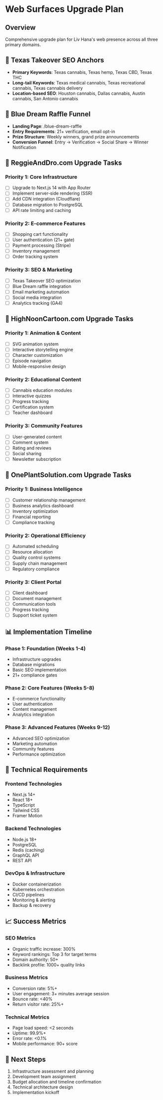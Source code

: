<!-- Optimized: 2025-10-06 -->
<!-- RPM: 1.6.2.1.1.6.2.1_upgrade-plan_20251006 -->
<!-- Session: E2E RPM DNA Application -->
<!-- AOM: RND (Reggie & Dro) -->
<!-- COI: TECHNOLOGY -->
<!-- RPM: HIGH -->
<!-- ACTION: BUILD -->

<!--
Optimized: 2025-10-03
RPM: 3.6.0.6.ops-technology-ship-status-documentation
Session: Dual-AI Collaboration - Sonnet Docs Sweep
-->
# Web Surfaces Upgrade Plan

## Overview

Comprehensive upgrade plan for Liv Hana's web presence across all three primary domains.

## 🎯 Texas Takeover SEO Anchors

- **Primary Keywords**: Texas cannabis, Texas hemp, Texas CBD, Texas THC
- **Long-tail Keywords**: Texas medical cannabis, Texas recreational cannabis, Texas cannabis delivery
- **Location-based SEO**: Houston cannabis, Dallas cannabis, Austin cannabis, San Antonio cannabis

## 🌟 Blue Dream Raffle Funnel

- **Landing Page**: /blue-dream-raffle
- **Entry Requirements**: 21+ verification, email opt-in
- **Prize Structure**: Weekly winners, grand prize announcements
- **Conversion Funnel**: Entry → Verification → Social Share → Winner Notification

## 🚀 ReggieAndDro.com Upgrade Tasks

### Priority 1: Core Infrastructure

- [ ] Upgrade to Next.js 14 with App Router
- [ ] Implement server-side rendering (SSR)
- [ ] Add CDN integration (Cloudflare)
- [ ] Database migration to PostgreSQL
- [ ] API rate limiting and caching

### Priority 2: E-commerce Features

- [ ] Shopping cart functionality
- [ ] User authentication (21+ gate)
- [ ] Payment processing (Stripe)
- [ ] Inventory management
- [ ] Order tracking system

### Priority 3: SEO & Marketing

- [ ] Texas Takeover SEO optimization
- [ ] Blue Dream raffle integration
- [ ] Email marketing automation
- [ ] Social media integration
- [ ] Analytics tracking (GA4)

## 🎨 HighNoonCartoon.com Upgrade Tasks

### Priority 1: Animation & Content

- [ ] SVG animation system
- [ ] Interactive storytelling engine
- [ ] Character customization
- [ ] Episode navigation
- [ ] Mobile-responsive design

### Priority 2: Educational Content

- [ ] Cannabis education modules
- [ ] Interactive quizzes
- [ ] Progress tracking
- [ ] Certification system
- [ ] Teacher dashboard

### Priority 3: Community Features

- [ ] User-generated content
- [ ] Comment system
- [ ] Rating and reviews
- [ ] Social sharing
- [ ] Newsletter subscription

## 🌱 OnePlantSolution.com Upgrade Tasks

### Priority 1: Business Intelligence

- [ ] Customer relationship management
- [ ] Business analytics dashboard
- [ ] Inventory optimization
- [ ] Financial reporting
- [ ] Compliance tracking

### Priority 2: Operational Efficiency

- [ ] Automated scheduling
- [ ] Resource allocation
- [ ] Quality control systems
- [ ] Supply chain management
- [ ] Regulatory compliance

### Priority 3: Client Portal

- [ ] Client dashboard
- [ ] Document management
- [ ] Communication tools
- [ ] Progress tracking
- [ ] Support ticket system

## 📊 Implementation Timeline

### Phase 1: Foundation (Weeks 1-4)

- Infrastructure upgrades
- Database migrations
- Basic SEO implementation
- 21+ compliance gates

### Phase 2: Core Features (Weeks 5-8)

- E-commerce functionality
- User authentication
- Content management
- Analytics integration

### Phase 3: Advanced Features (Weeks 9-12)

- Advanced SEO optimization
- Marketing automation
- Community features
- Performance optimization

## 🔧 Technical Requirements

### Frontend Technologies

- Next.js 14+
- React 18+
- TypeScript
- Tailwind CSS
- Framer Motion

### Backend Technologies

- Node.js 18+
- PostgreSQL
- Redis (caching)
- GraphQL API
- REST API

### DevOps & Infrastructure

- Docker containerization
- Kubernetes orchestration
- CI/CD pipelines
- Monitoring & alerting
- Backup & recovery

## 📈 Success Metrics

### SEO Metrics

- Organic traffic increase: 300%
- Keyword rankings: Top 3 for target terms
- Domain authority: 50+
- Backlink profile: 1000+ quality links

### Business Metrics

- Conversion rate: 5%+
- User engagement: 3+ minutes average session
- Bounce rate: <40%
- Return visitor rate: 25%+

### Technical Metrics

- Page load speed: <2 seconds
- Uptime: 99.9%+
- Error rate: <0.1%
- Mobile performance: 90+ score

## 🎯 Next Steps

1. Infrastructure assessment and planning
2. Development team assignment
3. Budget allocation and timeline confirmation
4. Technical architecture design
5. Implementation kickoff

<!-- Last verified: 2025-10-02 -->

<!-- Optimized: 2025-10-02 -->

<!-- Last updated: 2025-10-02 -->

<!-- Last optimized: 2025-10-02 -->
